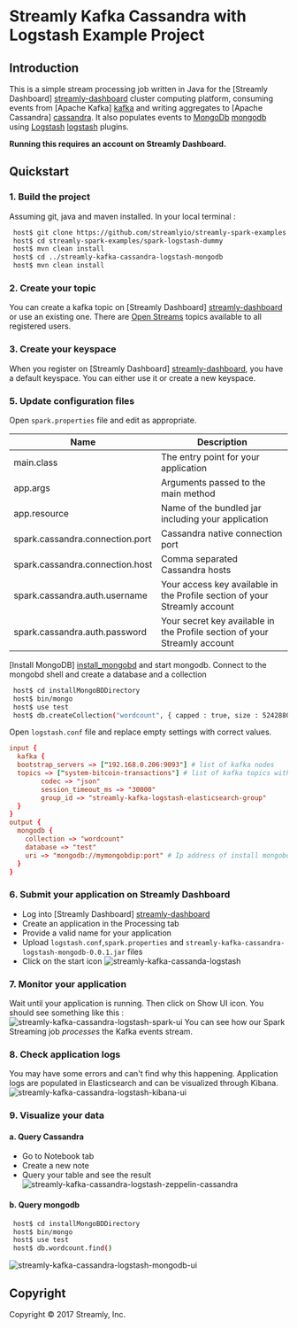 # Streamly Kafka Cassandra with Logstash Example Project

## Introduction
This is a simple stream processing job written in Java for the [Streamly Dashboard] [streamly-dashboard] cluster computing platform, consuming events from [Apache Kafka] [kafka] and writing aggregates to [Apache Cassandra] [cassandra]. It also populates events to [MongoDb] [mongodb] using [Logstash] [logstash] plugins.

**Running this requires an account on Streamly Dashboard.**

## Quickstart

### 1. Build the project
Assuming git, java and maven installed. In your local terminal :

```bash
 host$ git clone https://github.com/streamlyio/streamly-spark-examples.git
 host$ cd streamly-spark-examples/spark-logstash-dummy
 host$ mvn clean install
 host$ cd ../streamly-kafka-cassandra-logstash-mongodb
 host$ mvn clean install
```
### 2. Create your topic
You can create a kafka topic on [Streamly Dashboard] [streamly-dashboard] or use an existing one. There are [Open Streams][open-streams] topics available to all registered users. 

### 3. Create your keyspace
When you register on [Streamly Dashboard] [streamly-dashboard], you have a default keyspace. You can either use it or create a new keyspace. 

### 5. Update configuration files
Open `spark.properties` file and edit as appropriate.

| Name                                  | Description                															 |
|---------------------------------------|----------------------------------------------------------------------------------------|
| main.class                            | The entry point for your application                                                   |
| app.args                              | Arguments passed to the main method                                                    |
| app.resource                          | Name of the bundled jar including your application                                     |
| spark.cassandra.connection.port       | Cassandra native connection port                                                       |
| spark.cassandra.connection.host       | Comma separated Cassandra hosts                                                        |
| spark.cassandra.auth.username         | Your access key available in the Profile section  of your Streamly account             |
| spark.cassandra.auth.password         | Your secret key available in the Profile section  of your Streamly account             |

[Install MongoDB] [install_mongobd] and start mongodb. Connect to the mongobd shell and create a database and a collection

```bash
 host$ cd installMongoBDDirectory
 host$ bin/mongo
 host$ use test
 host$ db.createCollection("wordcount", { capped : true, size : 5242880, max : 5000 } )
```

Open `logstash.conf` file and replace empty settings with correct values.

```conf
input {
  kafka { 
  bootstrap_servers => ["192.168.0.206:9093"] # list of kafka nodes
  topics => ["system-bitcoin-transactions"] # list of kafka topics with unsecured read
        codec => "json"
        session_timeout_ms => "30000"
        group_id => "streamly-kafka-logstash-elasticsearch-group" 
  }
}
output {
  mongodb {
    collection => "wordcount"
    database => "test"
    uri => "mongodb://mymongobdip:port" # Ip address of install mongobd
  }
}
```

### 6. Submit your application on Streamly Dashboard
 - Log into [Streamly Dashboard] [streamly-dashboard]
 - Create an application in the Processing tab
 - Provide a valid name for your application
 - Upload  `logstash.conf`,`spark.properties` and `streamly-kafka-cassandra-logstash-mongodb-0.0.1.jar` files
 - Click on the start icon
![streamly-kafka-cassanda-logstash][streamly-kafka-cassanda-logstash]

### 7. Monitor your application
Wait until your application is running. Then click on Show UI icon. You should see something like this :
![streamly-kafka-cassandra-logstash-spark-ui][streamly-kafka-cassandra-logstash-spark-ui]
You can see how our Spark Streaming job _processes_ the Kafka events stream.

### 8. Check application logs
You may have some errors and can't find why this happening. Application logs are populated in Elasticsearch and can be visualized through Kibana.
![streamly-kafka-cassandra-logstash-kibana-ui][streamly-kafka-cassandra-logstash-kibana-ui]

### 9. Visualize your data
#### a. Query Cassandra
  - Go to Notebook tab
  - Create a new note
  - Query your table and see the result
![streamly-kafka-cassandra-logstash-zeppelin-cassandra][streamly-kafka-cassandra-logstash-zeppelin-cassandra]

#### b. Query mongodb

```bash
 host$ cd installMongoBDDirectory
 host$ bin/mongo
 host$ use test
 host$ db.wordcount.find()
```
![streamly-kafka-cassandra-logstash-mongodb-ui][streamly-kafka-cassandra-logstash-mongodb-ui]

## Copyright
Copyright © 2017 Streamly, Inc.

[streamly-dashboard]: https://board.streamly.io:20080
[kafka]: https://kafka.apache.org/
[cassandra]: http://cassandra.apache.org/
[aws]: https://console.aws.amazon.com/s3/buckets/?region=us-east-1
[logstash]: https://www.elastic.co/guide/en/logstash/5.2/introduction.html/
[install_mongobd]: https://www.digitalocean.com/community/tutorials/how-to-install-mongodb-on-ubuntu-16-04
[logstash plugins]: https://www.elastic.co/guide/en/logstash/current/output-plugins.html 
[open-streams]: http://streamly.io/streamly-new/streams.html
[mongodb]: https://www.mongodb.com/
[elasticsearch]: https://www.elastic.co/products/elasticsearch
[streamly-kafka-cassanda-logstash]: https://cloud.githubusercontent.com/assets/25694018/23123253/ed978d0a-f767-11e6-9535-8ef1da0b2781.png
[streamly-kafka-cassandra-logstash-spark-ui]: https://cloud.githubusercontent.com/assets/25694018/23123079/361e72e2-f767-11e6-929c-676e7a903538.png
[streamly-kafka-cassandra-logstash-kibana-ui]: https://cloud.githubusercontent.com/assets/25694018/23123511/f141e080-f768-11e6-9943-4f9ed30b8b80.png
[streamly-kafka-cassandra-logstash-zeppelin-cassandra]: https://cloud.githubusercontent.com/assets/25694018/23123951/d71c47de-f76a-11e6-89be-d791d66bd9b4.png
[streamly-kafka-cassandra-logstash-kibana-discover]: https://cloud.githubusercontent.com/assets/25694018/23125897/5cd45b1a-f774-11e6-9f75-016f7377c339.png
[streamly-kafka-cassandra-logstash-kibana-index-pattern]: https://cloud.githubusercontent.com/assets/25694018/23125896/5cd41e8e-f774-11e6-9b86-65cbb2c3779d.png
[streamly-kafka-cassandra-logstash-mongodb-ui]: https://cloud.githubusercontent.com/assets/25694018/23185315/594ffab6-f883-11e6-95c0-049847ca5825.png
